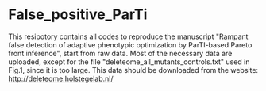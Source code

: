 # False_positive_ParTi
This resipotory contains all codes to reproduce the manuscript "Rampant false detection of adaptive phenotypic optimization by ParTI-based Pareto front inference", start from raw data. Most of the necessary data are uploaded, except for the file "deleteome_all_mutants_controls.txt" used in Fig.1, since it is too large. This data should be downloaded from the website:
http://deleteome.holstegelab.nl/
